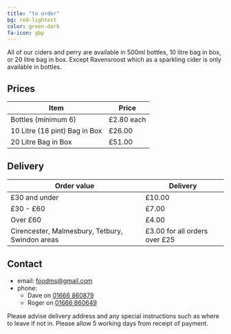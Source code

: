 ```yaml
---
title: "to order"
bg: red-lightest
color: green-dark
fa-icon: gbp
---
```


All of our ciders and perry are available in 500ml bottles, 10 litre bag in box, or 20 litre
bag in box. Except Ravensroost which as a sparkling cider is only available in bottles.

## Prices

| Item | Price |
|------|-------|
|Bottles (minimum 6) | £2.80 each |
|10 Litre (18 pint) Bag in Box | £26.00 |
|20 Litre Bag in Box | £51.00 |


## Delivery

| Order value   | Delivery |
|---------------|----------|
| £30 and under | £10.00 |
| £30 - £60 | £7.00 |
| Over £60 | £4.00 |
| Cirencester, Malmesbury, Tetbury, Swindon areas | £3.00 for all orders over £25 |


## Contact
- email: <a href="mailto:foodms@gmail.com">foodms@gmail.com</a>
- phone:
  - Dave on <a href="tel:01666860879">01666 860879</a>
  - Roger on <a href="tel:01666860649">01666 860649</a>

Please advise delivery address and any special instructions such as where to leave if not in.
Please allow 5 working days from receipt of payment.
